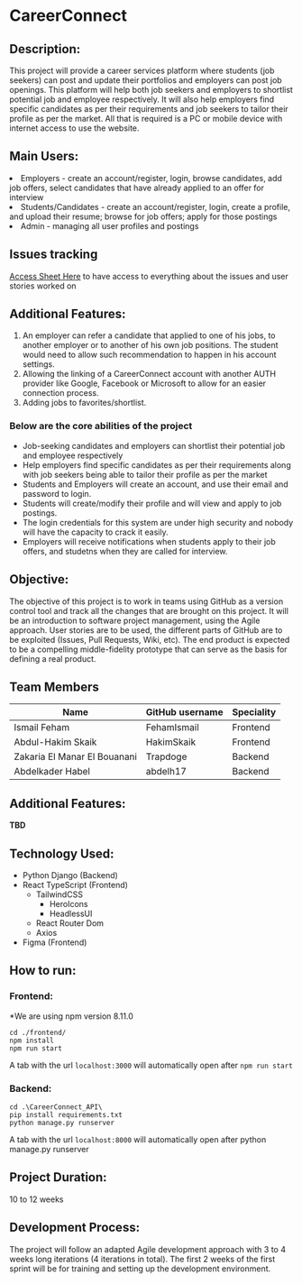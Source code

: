 <h1>CareerConnect</h1>

<h2>Description:</h2>
This project will provide a career services platform where students (job seekers) can post and update their portfolios and employers can post job openings. This platform will help both job seekers and employers to shortlist potential job and employee respectively. It will also help employers find specific candidates as per their requirements and job seekers to tailor their profile as per the market. All that is required is a PC or mobile device with internet access to use the website.


<h2>Main Users:</h2>
<li>Employers - create an account/register, login, browse candidates, add job offers, select candidates that have already applied to an offer for interview
<li>Students/Candidates - create an account/register, login, create a profile, and upload their resume; browse for job offers; apply for those postings
<li>Admin - managing all user profiles and postings
<h2>Issues tracking</h2>

<a href="https://docs.google.com/spreadsheets/d/1OpqNBRHSaydjWkSW3TTRSmgD_jWX_LWbxrSmAXZ2onI/edit?usp=sharing">Access Sheet Here</a> to have access to everything about the issues and user stories worked on
  
 <h2>Additional Features:</h2>
  <ol>
  <li>An employer can refer a candidate that applied to one of his jobs, to another employer or to another of his own job positions. The student would need to allow such recommendation to happen in his account settings.</li>
    <li>Allowing the linking of a CareerConnect account with another AUTH provider like Google, Facebook or Microsoft to allow for an easier connection process.</li>
    <li>Adding jobs to favorites/shortlist.</li>
  </ol>

<h3>Below are the core abilities of the project</h3>
<ul>
<li>Job-seeking candidates and employers can shortlist their potential job and employee respectively</li>
<li>Help employers find specific candidates as per their requirements along with job seekers being able to tailor their profile as per the market</li>
<li>Students and Employers will create an account, and use their email and password to login.</li>
<li>Students will create/modify their profile and will view and apply to job postings.   </li>
<li>The login credentials for this system are under high security and nobody will have the capacity to crack it easily.  </li>
<li>Employers will receive notifications when students apply to their job offers, and studetns when they are called for interview. </li>

</ul>

<h2>Objective:</h2>
The objective of this project is to work in teams using GitHub as a version control tool and track all the changes that are brought on this project. It will be an introduction to software project management, using the Agile approach. User stories are to be used, the different parts of GitHub are to be exploited (Issues, Pull Requests, Wiki, etc). The end product is expected to be a compelling middle-fidelity prototype that can serve as the basis for defining a real product.

<h2>Team Members</h2>

| Name | GitHub username | Speciality |
| ---- | --------------- | -------- |
| Ismail Feham | FehamIsmail | Frontend |
| Abdul-Hakim Skaik | HakimSkaik | Frontend |
| Zakaria El Manar El Bouanani | Trapdoge | Backend |
| Abdelkader Habel | abdelh17 | Backend |



<h2>Additional Features:</h2>
  <b>TBD</b>

<h2>Technology Used:</h2>

- Python Django (Backend)
- React TypeScript (Frontend)
  * TailwindCSS 
    - HeroIcons
    - HeadlessUI
  * React Router Dom 
  * Axios
- Figma (Frontend)


## How to run:

### Frontend:

*We are using npm version 8.11.0
```
cd ./frontend/
npm install
npm run start
```
A tab with the url `localhost:3000` will automatically open after `npm run start`

### Backend:

```
cd .\CareerConnect_API\
pip install requirements.txt
python manage.py runserver
```
A tab with the url `localhost:8000` will automatically open after python manage.py runserver

<h2>Project Duration:</h2>
10 to 12 weeks

<h2>Development Process:</h2>
The project will follow an adapted Agile development approach with 3 to 4 weeks long iterations (4 iterations in total). The first 2 weeks of the first sprint will be for training and setting up the development environment.


